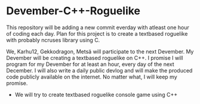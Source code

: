 # Devember-C++-Roguelike
This repository will be adding a new commit everday with atleast one hour of coding each day.
Plan for this project is to create a textbased roguelike with probably ncruses library using C.


We, Karhu12, Gekkodragon, Metsä will participate to the next Devember.
My Devember will be creating a textbased roguelike on C++.
I promise I will program for my Devember for at least an hour, every day of the next December.
I will also write a daily public devlog and will make the produced code publicly available on the internet.
No matter what, I will keep my promise.

* We will try to create textbased roguelike console game using C++
